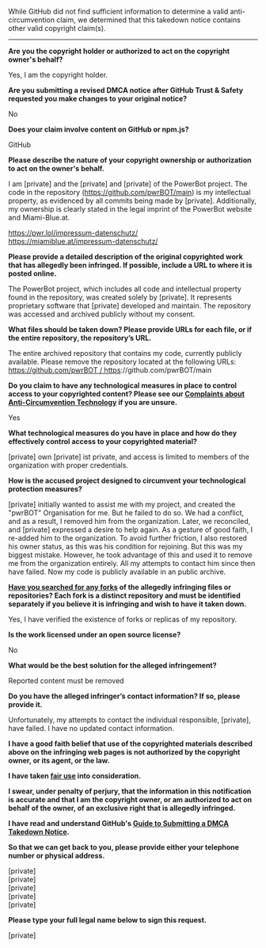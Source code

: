 While GitHub did not find sufficient information to determine a valid anti-circumvention claim, we determined that this takedown notice contains other valid copyright claim(s).

---

**Are you the copyright holder or authorized to act on the copyright owner's behalf?**

Yes, I am the copyright holder.

**Are you submitting a revised DMCA notice after GitHub Trust & Safety requested you make changes to your original notice?**

No

**Does your claim involve content on GitHub or npm.js?**

GitHub

**Please describe the nature of your copyright ownership or authorization to act on the owner's behalf.**

I am [private] and the [private] and [private] of the PowerBot project. The code in the repository (https://github.com/pwrBOT/main) is my intellectual property, as evidenced by all commits being made by [private]. Additionally, my ownership is clearly stated in the legal imprint of the PowerBot website and Miami-Blue.at.

https://pwr.lol/impressum-datenschutz/  
https://miamiblue.at/impressum-datenschutz/

**Please provide a detailed description of the original copyrighted work that has allegedly been infringed. If possible, include a URL to where it is posted online.**

The PowerBot project, which includes all code and intellectual property found in the repository, was created solely by [private]. It represents proprietary software that [private] developed and maintain. The repository was accessed and archived publicly without my consent.

**What files should be taken down? Please provide URLs for each file, or if the entire repository, the repository’s URL.**

The entire archived repository that contains my code, currently publicly available. Please remove the repository located at the following URLs: [https://github.com/pwrBOT / https](https://github.com/pwrBOT/https)://github.com/pwrBOT/main

**Do you claim to have any technological measures in place to control access to your copyrighted content? Please see our <a href="https://docs.github.com/articles/guide-to-submitting-a-dmca-takedown-notice#complaints-about-anti-circumvention-technology">Complaints about Anti-Circumvention Technology</a> if you are unsure.**

Yes

**What technological measures do you have in place and how do they effectively control access to your copyrighted material?**

[private] own [private] ist private, and access is limited to members of the organization with proper credentials.

**How is the accused project designed to circumvent your technological protection measures?**

[private] initially wanted to assist me with my project, and created the "pwrBOT" Organisation for me. But he failed to do so. We had a conflict, and as a result, I removed him from the organization. Later, we reconciled, and [private] expressed a desire to help again. As a gesture of good faith, I re-added him to the organization. To avoid further friction, I also restored his owner status, as this was his condition for rejoining. But this was my biggest mistake. However, he took advantage of this and used it to remove me from the organization entirely. All my attempts to contact him since then have failed. Now my code is publicly available in an public archive.

**<a href="https://docs.github.com/articles/dmca-takedown-policy#b-what-about-forks-or-whats-a-fork">Have you searched for any forks</a> of the allegedly infringing files or repositories? Each fork is a distinct repository and must be identified separately if you believe it is infringing and wish to have it taken down.**

Yes, I have verified the existence of forks or replicas of my repository.

**Is the work licensed under an open source license?**

No

**What would be the best solution for the alleged infringement?**

Reported content must be removed

**Do you have the alleged infringer’s contact information? If so, please provide it.**

Unfortunately, my attempts to contact the individual responsible, [private], have failed. I have no updated contact information.

**I have a good faith belief that use of the copyrighted materials described above on the infringing web pages is not authorized by the copyright owner, or its agent, or the law.**

**I have taken <a href="https://www.lumendatabase.org/topics/22">fair use</a> into consideration.**

**I swear, under penalty of perjury, that the information in this notification is accurate and that I am the copyright owner, or am authorized to act on behalf of the owner, of an exclusive right that is allegedly infringed.**

**I have read and understand GitHub's <a href="https://docs.github.com/articles/guide-to-submitting-a-dmca-takedown-notice/">Guide to Submitting a DMCA Takedown Notice</a>.**

**So that we can get back to you, please provide either your telephone number or physical address.**

[private]  
[private]  
[private]  
[private]  
[private]  

**Please type your full legal name below to sign this request.**

[private]  
